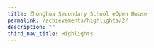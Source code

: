 ```yaml
---
title: Zhonghua Secondary School eOpen House
permalink: /achievements/highlights/2/
description: ""
third_nav_title: Highlights
---
```

